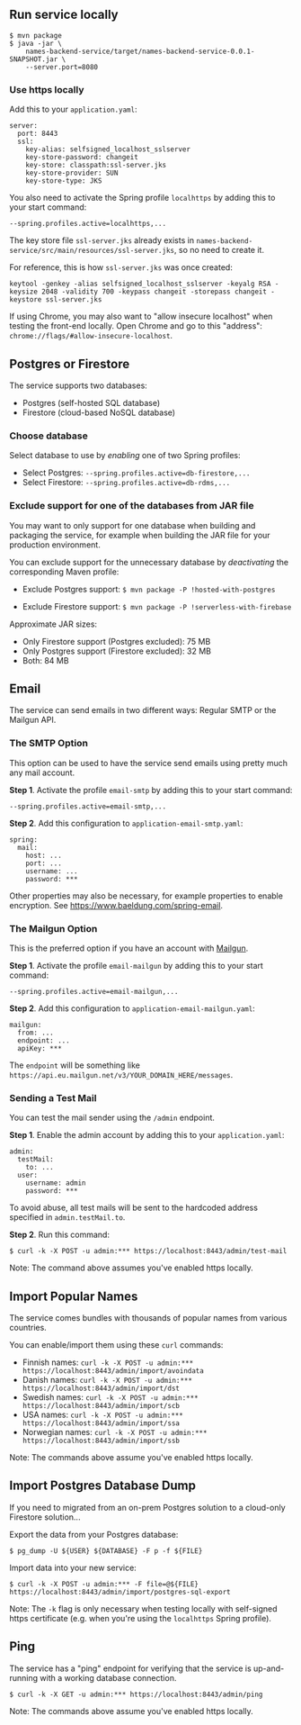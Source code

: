 ## Run service locally

    $ mvn package
    $ java -jar \
        names-backend-service/target/names-backend-service-0.0.1-SNAPSHOT.jar \
        --server.port=8080

### Use https locally

Add this to your `application.yaml`:

    server:
      port: 8443
      ssl:
        key-alias: selfsigned_localhost_sslserver
        key-store-password: changeit
        key-store: classpath:ssl-server.jks
        key-store-provider: SUN
        key-store-type: JKS

You also need to activate the Spring profile `localhttps` by adding this to your start command:

    --spring.profiles.active=localhttps,...

The key store file `ssl-server.jks` already exists in `names-backend-service/src/main/resources/ssl-server.jks`, so no need to create it.

For reference, this is how `ssl-server.jks` was once created:

    keytool -genkey -alias selfsigned_localhost_sslserver -keyalg RSA -keysize 2048 -validity 700 -keypass changeit -storepass changeit -keystore ssl-server.jks

If using Chrome, you may also want to "allow insecure localhost" when testing the front-end locally. Open Chrome and go to this "address": `chrome://flags/#allow-insecure-localhost`.

## Postgres or Firestore

The service supports two databases:
 * Postgres (self-hosted SQL database)
 * Firestore (cloud-based NoSQL database)

### Choose database

Select database to use by _enabling_ one of two Spring profiles:

* Select Postgres: `--spring.profiles.active=db-firestore,...`
* Select Firestore: `--spring.profiles.active=db-rdms,...`

### Exclude support for one of the databases from JAR file

You may want to only support for one database when building and packaging the service, for example when
building the JAR file for your production environment.

You can exclude support for the unnecessary database by _deactivating_ the corresponding Maven profile:

 * Exclude Postgres support: `$ mvn package -P !hosted-with-postgres`
 
 * Exclude Firestore support: `$ mvn package -P !serverless-with-firebase`

Approximate JAR sizes:
 * Only Firestore support (Postgres excluded): 75 MB 
 * Only Postgres support (Firestore excluded): 32 MB
 * Both: 84 MB

## Email

The service can send emails in two different ways: Regular SMTP or the Mailgun API.

### The SMTP Option

This option can be used to have the service send emails using pretty much any mail account.

**Step 1**. Activate the profile `email-smtp` by adding this to your start command:

    --spring.profiles.active=email-smtp,...

**Step 2**. Add this configuration to `application-email-smtp.yaml`:

    spring:
      mail:
        host: ...
        port: ...
        username: ...
        password: ***

Other properties may also be necessary, for example properties to enable encryption.
See https://www.baeldung.com/spring-email.

### The Mailgun Option

This is the preferred option if you have an account with [Mailgun](https://www.mailgun.com/).

**Step 1**. Activate the profile `email-mailgun` by adding this to your start command:

    --spring.profiles.active=email-mailgun,...

**Step 2**. Add this configuration to `application-email-mailgun.yaml`:

    mailgun:
      from: ...
      endpoint: ...
      apiKey: ***

The `endpoint` will be something like `https://api.eu.mailgun.net/v3/YOUR_DOMAIN_HERE/messages`.

### Sending a Test Mail

You can test the mail sender using the `/admin` endpoint.

**Step 1**. Enable the admin account by adding this to your `application.yaml`:

    admin:
      testMail:
        to: ...
      user:
        username: admin
        password: ***

To avoid abuse, all test mails will be sent to the hardcoded address specified in `admin.testMail.to`.

**Step 2**. Run this command:

    $ curl -k -X POST -u admin:*** https://localhost:8443/admin/test-mail

Note: The command above assumes you've enabled https locally.

## Import Popular Names 

The service comes bundles with thousands of popular names from various countries.

You can enable/import them using these `curl` commands:

 * Finnish names:   `curl -k -X POST -u admin:*** https://localhost:8443/admin/import/avoindata`
 * Danish names:    `curl -k -X POST -u admin:*** https://localhost:8443/admin/import/dst`
 * Swedish names:   `curl -k -X POST -u admin:*** https://localhost:8443/admin/import/scb`
 * USA names:       `curl -k -X POST -u admin:*** https://localhost:8443/admin/import/ssa`
 * Norwegian names: `curl -k -X POST -u admin:*** https://localhost:8443/admin/import/ssb`

Note: The commands above assume you've enabled https locally.

## Import Postgres Database Dump

If you need to migrated from an on-prem Postgres solution to a cloud-only Firestore solution...

Export the data from your Postgres database:

    $ pg_dump -U ${USER} ${DATABASE} -F p -f ${FILE}

Import data into your new service:

    $ curl -k -X POST -u admin:*** -F file=@${FILE} https://localhost:8443/admin/import/postgres-sql-export

Note: The `-k` flag is only necessary when testing locally with self-signed https certificate
(e.g. when you're using the `localhttps` Spring profile).

## Ping

The service has a "ping" endpoint for verifying that the service is up-and-running with a working
database connection.

    $ curl -k -X GET -u admin:*** https://localhost:8443/admin/ping

Note: The commands above assume you've enabled https locally.
